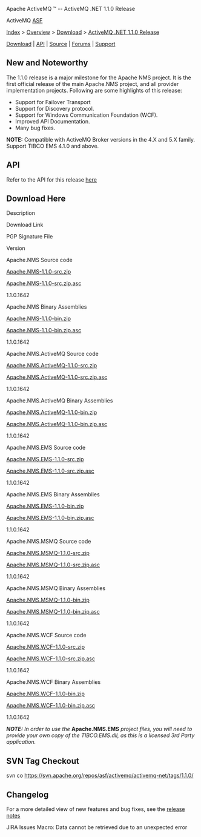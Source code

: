 Apache ActiveMQ ™ -- ActiveMQ .NET 1.1.0 Release 

ActiveMQ [ASF](http://www.apache.org)

[Index](index.html) > [Overview](overview.html) > [Download](download.html) > [ActiveMQ .NET 1.1.0 Release](activemq-net-110-release.html)

[Download](download.html) | [API](nms-api.html) | [Source](source.html) | [Forums](http://activemq.apache.org/discussion-forums.html) | [Support](http://activemq.apache.org/support.html)

New and Noteworthy
------------------

The 1.1.0 release is a major milestone for the Apache NMS project. It is the first official release of the main Apache.NMS project, and all provider implementation projects. Following are some highlights of this release:

*   Support for Failover Transport
*   Support for Discovery protocol.
*   Support for Windows Communication Foundation (WCF).
*   Improved API Documentation.
*   Many bug fixes.

  

**NOTE:** Compatible with ActiveMQ Broker versions in the 4.X and 5.X family. Support TIBCO EMS 4.1.0 and above.

API
---

Refer to the API for this release [here](nms-api.html)

Download Here
-------------

Description

Download Link

PGP Signature File

Version

Apache.NMS Source code

[Apache.NMS-1.1.0-src.zip](http://www.apache.org/dyn/closer.cgi/activemq/apache-nms/1.1.0/Apache.NMS-1.1.0-src.zip)

[Apache.NMS-1.1.0-src.zip.asc](http://www.apache.org/dyn/closer.cgi/activemq/apache-nms/1.1.0/Apache.NMS-1.1.0-src.zip.asc)

1.1.0.1642

Apache.NMS Binary Assemblies

[Apache.NMS-1.1.0-bin.zip](http://www.apache.org/dyn/closer.cgi/activemq/apache-nms/1.1.0/Apache.NMS-1.1.0-bin.zip)

[Apache.NMS-1.1.0-bin.zip.asc](http://www.apache.org/dyn/closer.cgi/activemq/apache-nms/1.1.0/Apache.NMS-1.1.0-bin.zip.asc)

1.1.0.1642

Apache.NMS.ActiveMQ Source code

[Apache.NMS.ActiveMQ-1.1.0-src.zip](http://www.apache.org/dyn/closer.cgi/activemq/apache-nms/1.1.0/Apache.NMS.ActiveMQ-1.1.0-src.zip)

[Apache.NMS.ActiveMQ-1.1.0-src.zip.asc](http://www.apache.org/dyn/closer.cgi/activemq/apache-nms/1.1.0/Apache.NMS.ActiveMQ-1.1.0-src.zip.asc)

1.1.0.1642

Apache.NMS.ActiveMQ Binary Assemblies

[Apache.NMS.ActiveMQ-1.1.0-bin.zip](http://www.apache.org/dyn/closer.cgi/activemq/apache-nms/1.1.0/Apache.NMS.ActiveMQ-1.1.0-bin.zip)

[Apache.NMS.ActiveMQ-1.1.0-bin.zip.asc](http://www.apache.org/dyn/closer.cgi/activemq/apache-nms/1.1.0/Apache.NMS.ActiveMQ-1.1.0-bin.zip.asc)

1.1.0.1642

Apache.NMS.EMS Source code

[Apache.NMS.EMS-1.1.0-src.zip](http://www.apache.org/dyn/closer.cgi/activemq/apache-nms/1.1.0/Apache.NMS.EMS-1.1.0-src.zip)

[Apache.NMS.EMS-1.1.0-src.zip.asc](http://www.apache.org/dyn/closer.cgi/activemq/apache-nms/1.1.0/Apache.NMS.EMS-1.1.0-src.zip.asc)

1.1.0.1642

Apache.NMS.EMS Binary Assemblies

[Apache.NMS.EMS-1.1.0-bin.zip](http://www.apache.org/dyn/closer.cgi/activemq/apache-nms/1.1.0/Apache.NMS.EMS-1.1.0-bin.zip)

[Apache.NMS.EMS-1.1.0-bin.zip.asc](http://www.apache.org/dyn/closer.cgi/activemq/apache-nms/1.1.0/Apache.NMS.EMS-1.1.0-bin.zip.asc)

1.1.0.1642

Apache.NMS.MSMQ Source code

[Apache.NMS.MSMQ-1.1.0-src.zip](http://www.apache.org/dyn/closer.cgi/activemq/apache-nms/1.1.0/Apache.NMS.MSMQ-1.1.0-src.zip)

[Apache.NMS.MSMQ-1.1.0-src.zip.asc](http://www.apache.org/dyn/closer.cgi/activemq/apache-nms/1.1.0/Apache.NMS.MSMQ-1.1.0-src.zip.asc)

1.1.0.1642

Apache.NMS.MSMQ Binary Assemblies

[Apache.NMS.MSMQ-1.1.0-bin.zip](http://www.apache.org/dyn/closer.cgi/activemq/apache-nms/1.1.0/Apache.NMS.MSMQ-1.1.0-bin.zip)

[Apache.NMS.MSMQ-1.1.0-bin.zip.asc](http://www.apache.org/dyn/closer.cgi/activemq/apache-nms/1.1.0/Apache.NMS.MSMQ-1.1.0-bin.zip.asc)

1.1.0.1642

Apache.NMS.WCF Source code

[Apache.NMS.WCF-1.1.0-src.zip](http://www.apache.org/dyn/closer.cgi/activemq/apache-nms/1.1.0/Apache.NMS.WCF-1.1.0-src.zip)

[Apache.NMS.WCF-1.1.0-src.zip.asc](http://www.apache.org/dyn/closer.cgi/activemq/apache-nms/1.1.0/Apache.NMS.WCF-1.1.0-src.zip.asc)

1.1.0.1642

Apache.NMS.WCF Binary Assemblies

[Apache.NMS.WCF-1.1.0-bin.zip](http://www.apache.org/dyn/closer.cgi/activemq/apache-nms/1.1.0/Apache.NMS.WCF-1.1.0-bin.zip)

[Apache.NMS.WCF-1.1.0-bin.zip.asc](http://www.apache.org/dyn/closer.cgi/activemq/apache-nms/1.1.0/Apache.NMS.WCF-1.1.0-bin.zip.asc)

1.1.0.1642

**_NOTE:_** _In order to use the_ **Apache.NMS.EMS** _project files, you will need to provide your own copy of the TIBCO.EMS.dll, as this is a licensed 3rd Party application._

SVN Tag Checkout
----------------

svn co https://svn.apache.org/repos/asf/activemq/activemq-net/tags/1.1.0/

Changelog
---------

For a more detailed view of new features and bug fixes, see the [release notes](https://issues.apache.org/activemq/secure/ReleaseNote.jspa?projectId=11010&styleName=Html&version=11814)  

JIRA Issues Macro: Data cannot be retrieved due to an unexpected error

 


